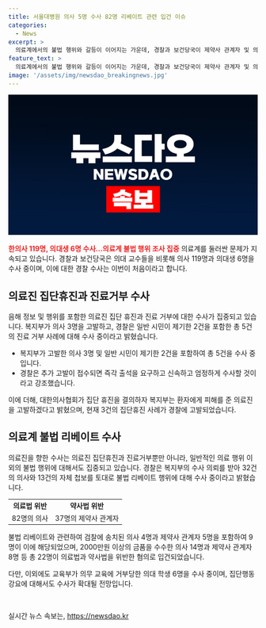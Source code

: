 ```yaml
---
title: 서울대병원 의사 5명 수사 82명 리베이트 관련 입건 이슈
categories:
  - News
excerpt: >
  의료계에서의 불법 행위와 갈등이 이어지는 가운데, 경찰과 보건당국이 제약사 관계자 및 의사들을 대상으로 수사에 착수했다. 서울대병원 교수들의 휴진이 중단된 가운데, 집단 행동 강요로 인한 학생들의 입건 사례도 발생했다. 특히, 의료계 내 리베이트 관련 첩보를 토대로 수사가 확대되고 있는 상황이며, 이에 대한 고발과 입건이 계속되고 있다. 
feature_text: >
  의료계에서의 불법 행위와 갈등이 이어지는 가운데, 경찰과 보건당국이 제약사 관계자 및 의사들을 대상으로 수사에 착수했다. 서울대병원 교수들의 휴진이 중단된 가운데, 집단 행동 강요로 인한 학생들의 입건 사례도 발생했다. 특히, 의료계 내 리베이트 관련 첩보를 토대로 수사가 확대되고 있는 상황이며, 이에 대한 고발과 입건이 계속되고 있다. 
image: '/assets/img/newsdao_breakingnews.jpg'
---
```


<p><img src="/assets/img/newsdao_breakingnews.jpg" alt="pcversion 속보" /></p>

<p><b><span style="color: #ee2323;">한의사 119명, 의대생 6명 수사…의료계 불법 행위 조사 집중</span></b>
의료계를 둘러싼 문제가 지속되고 있습니다. 경찰과 보건당국은 의대 교수들을 비롯해 의사 119명과 의대생 6명을 수사 중이며, 이에 대한 경찰 수사는 이번이 처음이라고 합니다.</p>

<h2 data-ke-size="size26">의료진 집단휴진과 진료거부 수사</h2>

<p>음해 정보 및 행위를 포함한 의료진 집단 휴진과 진료 거부에 대한 수사가 집중되고 있습니다. 복지부가 의사 3명을 고발하고, 경찰은 일반 시민이 제기한 2건을 포함한 총 5건의 진료 거부 사례에 대해 수사 중이라고 밝혔습니다.</p>

<ul>
  <li>복지부가 고발한 의사 3명 및 일반 시민이 제기한 2건을 포함하여 총 5건을 수사 중입니다.</li>
  <li>경찰은 추가 고발이 접수되면 즉각 출석을 요구하고 신속하고 엄정하게 수사할 것이라고 강조했습니다.</li>
</ul>

<p>이에 더해, 대한의사협회가 집단 휴진을 결의하자 복지부는 환자에게 피해를 준 의료진을 고발하겠다고 밝혔으며, 현재 3건의 집단휴진 사례가 경찰에 고발되었습니다.</p>

<h2 data-ke-size="size26">의료계 불법 리베이트 수사</h2>

<p>의료진을 향한 수사는 의료진 집단휴진과 진료거부뿐만 아니라, 일반적인 의료 행위 이외의 불법 행위에 대해서도 집중되고 있습니다. 경찰은 복지부의 수사 의뢰를 받아 32건의 의사와 13건의 자체 첩보를 토대로 불법 리베이트 행위에 대해 수사 중이라고 밝혔습니다.</p>

<table>
  <tr>
    <td style="text-align: center; height: 17px;"><b>의료법 위반</b></td>
    <td style="text-align: center; height: 17px;"><b>약사법 위반</b></td>
  </tr>
  <tr>
    <td style="text-align: center; height: 17px;">82명의 의사</td>
    <td style="text-align: center; height: 17px;">37명의 제약사 관계자</td>
  </tr>
</table>

<p>불법 리베이트와 관련하여 검찰에 송치된 의사 4명과 제약사 관계자 5명을 포함하여 9명이 이에 해당되었으며, 2000만원 이상의 금품을 수수한 의사 14명과 제약사 관계자 8명 등 총 22명이 의료법과 약사법을 위반한 혐의로 입건되었습니다.</p>

<p>다만, 이외에도 교육부가 의무 교육에 거부당한 의대 학생 6명을 수사 중이며, 집단행동 강요에 대해서도 수사가 확대될 전망입니다. </p>

<p data-ke-size="size16">&nbsp;</p>
실시간 뉴스 속보는, <a href="https://newsdao.kr" rel="dofollow">https://newsdao.kr</a>



